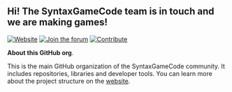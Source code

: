 ## Hi! The SyntaxGameCode team is in touch and we are making games!

[![Website](https://img.shields.io/static/v1?label=Website&message=syntax-gc.org&color=blue)](https://syntax-gc.org/)
[![Join the forum](https://img.shields.io/static/v1?label=Forum&message=forum.syntax-gc.org&color=green)](https://forum.syntax-gc.org/)
[![Contribute](https://img.shields.io/static/v1?label=Contribute&message=syntax-gc.org/participate&color=orange)](https://www.syntax-gc.org/participate/)


**About this GitHub org**.

This is the main GitHub organization of the SyntaxGameCode community.
It includes repositories, libraries and developer tools.
You can learn more about the project structure on the [website](https://www.syntax-gc.org/participate/code/).
